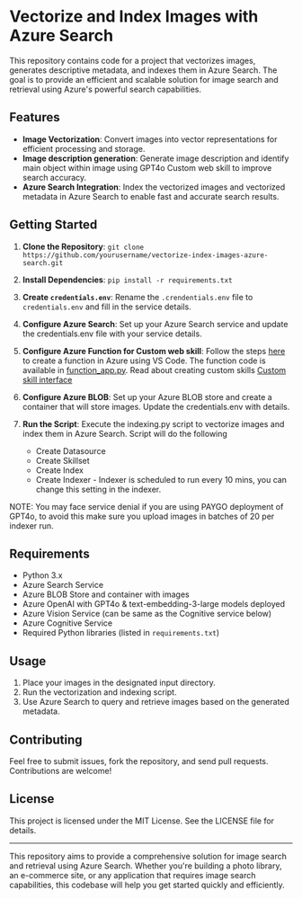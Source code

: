 # Vectorize and Index Images with Azure Search
This repository contains code for a project that vectorizes images, generates descriptive metadata, and indexes them in Azure Search. The goal is to provide an efficient and scalable solution for image search and retrieval using Azure's powerful search capabilities.

## Features
- **Image Vectorization**: Convert images into vector representations for efficient processing and storage.
- **Image description generation**: Generate image description and identify main object within image using GPT4o Custom web skill to improve search accuracy.
- **Azure Search Integration**: Index the vectorized images and vectorized metadata in Azure Search to enable fast and accurate search results.

## Getting Started
1. **Clone the Repository**: `git clone https://github.com/yourusername/vectorize-index-images-azure-search.git`
2. **Install Dependencies**: `pip install -r requirements.txt`
3. **Create `credentials.env`**: Rename the `.crendentials.env` file to `credentials.env` and fill in the service details.
4. **Configure Azure Search**: Set up your Azure Search service and update the credentials.env file with your service details.
5. **Configure Azure Function for Custom web skill**: Follow the steps [here](https://learn.microsoft.com/en-us/azure/azure-functions/functions-develop-vs-code?tabs=node-v4%2Cpython-v2%2Cisolated-process&pivots=programming-language-python) to create a function in Azure using VS Code. The function code is available in [function_app.py](./function_app.py). Read about creating custom skills [Custom skill interface](https://learn.microsoft.com/en-us/azure/search/cognitive-search-custom-skill-interface)
6. **Configure Azure BLOB**: Set up your Azure BLOB store and create a container that will store images. Update the credentials.env with details.
7. **Run the Script**: Execute the indexing.py script to vectorize images and index them in Azure Search. Script will do the following

    - Create Datasource
    - Create Skillset
    - Create Index
    - Create Indexer - Indexer is scheduled to run every 10 mins, you can change this setting in the indexer.
    
NOTE: You may face service denial if you are using PAYGO deployment of GPT4o, to avoid this make sure you upload images in batches of 20 per indexer run.

## Requirements

- Python 3.x
- Azure Search Service
- Azure BLOB Store and container with images
- Azure OpenAI with GPT4o & text-embedding-3-large models deployed
- Azure Vision Service (can be same as the Cognitive service below)
- Azure Cognitive Service
- Required Python libraries (listed in `requirements.txt`)

## Usage

1. Place your images in the designated input directory.
2. Run the vectorization and indexing script.
3. Use Azure Search to query and retrieve images based on the generated metadata.

## Contributing

Feel free to submit issues, fork the repository, and send pull requests. Contributions are welcome!

## License

This project is licensed under the MIT License. See the LICENSE file for details.

---

This repository aims to provide a comprehensive solution for image search and retrieval using Azure Search. Whether you're building a photo library, an e-commerce site, or any application that requires image search capabilities, this codebase will help you get started quickly and efficiently.
